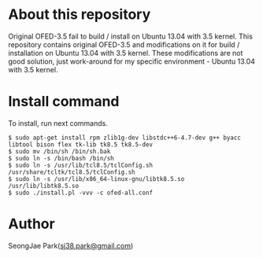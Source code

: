 # About this repository
Original OFED-3.5 fail to build / install on Ubuntu 13.04 with 3.5 kernel.
This repository contains original OFED-3.5 and modifications on it for build /
installation on Ubuntu 13.04 with 3.5 kernel.
These modifications are not good solution, just work-around for my specific
environment - Ubuntu 13.04 with 3.5 kernel.

# Install command
To install, run next commands.
```
$ sudo apt-get install rpm zlib1g-dev libstdc++6-4.7-dev g++ byacc libtool bison flex tk-lib tk8.5 tk8.5-dev
$ sudo mv /bin/sh /bin/sh.bak
$ sudo ln -s /bin/bash /bin/sh
$ sudo ln -s /usr/lib/tcl8.5/tclConfig.sh /usr/share/tcltk/tcl8.5/tclConfig.sh
$ sudo ln -s /usr/lib/x86_64-linux-gnu/libtk8.5.so /usr/lib/libtk8.5.so
$ sudo ./install.pl -vvv -c ofed-all.conf
```

# Author
SeongJae Park(sj38.park@gmail.com)
